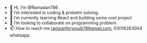 - 👋 Hi, I’m @Ramadan786
- 👀 I’m interested in coding & probelm solving.
- 🌱 I’m currently learning  React and building some cool project
- 💞️ I’m looking to collaborate on programming problem.
- 📫 How to reach me ramzanforyou@786gmail.com, 03016263004 whatsapp.

<!---
Ramadan786/Ramadan786 is a ✨ special ✨ repository because its `README.md` (this file) appears on your GitHub profile.
You can click the Preview link to take a look at your changes.
--->
